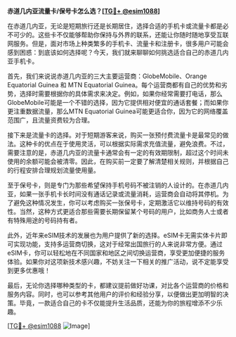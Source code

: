 **赤道几内亚流量卡/保号卡怎么选？[[TG💪+ @esim1088](https://t.me/s/esim1088)]**

在赤道几内亚，无论是短期旅行还是长期居住，选择合适的手机卡或流量卡都是必不可少的。这些卡不仅能够帮助你保持与外界的联系，还能让你随时随地享受互联网服务。但是，面对市场上种类繁多的手机卡、流量卡和注册卡，很多用户可能会感到困惑：到底该如何选择呢？今天，我们就来聊聊如何挑选适合自己的赤道几内亚手机卡。

首先，我们来说说赤道几内亚的三大主要运营商：GlobeMobile、Orange Equatorial Guinea 和 MTN Equatorial Guinea。每个运营商都有自己的优势和劣势，选择时需要根据你的具体需求来决定。例如，如果你经常需要打电话，那么GlobeMobile可能是一个不错的选择，因为它提供相对便宜的通话套餐；而如果你更注重数据流量，那么MTN Equatorial Guinea可能更适合你，因为它的网络覆盖范围广，且流量资费较为合理。

接下来是流量卡的选择。对于短期游客来说，购买一张预付费流量卡是最常见的做法。这种卡的优点在于使用灵活，可以根据实际需求充值流量，避免浪费。不过，需要注意的是，赤道几内亚的流量卡通常会有一定的有效期限制，超过这个时间未使用的余额可能会被清零。因此，在购买前一定要了解清楚相关规则，并根据自己的行程安排合理规划流量使用量。

至于保号卡，则是专门为那些希望保持手机号码不被注销的人设计的。在赤道几内亚，如果一张手机卡长时间没有通话记录或流量消耗，运营商会自动将其停机。为了避免这种情况发生，你可以考虑购买一张保号卡，定期激活它以维持号码的有效性。当然，这种方式更适合那些需要长期保留某个号码的用户，比如商务人士或者有特殊用途的号码持有者。

此外，近年来eSIM技术的发展也为用户提供了新的选择。eSIM卡无需实体卡片即可实现功能，支持多运营商切换，这对于经常出国旅行的人来说非常方便。通过eSIM卡，你可以轻松地在不同国家和地区之间切换运营商，享受更加便捷的服务体验。如果你对这项新技术感兴趣，不妨关注一下相关的推广活动，说不定能享受到更多优惠哦！

最后，无论你选择哪种类型的卡，都建议提前做好功课，对比各个运营商的价格和服务内容。同时，也可以参考其他用户的评价和经验分享，以便做出更加明智的决策。毕竟，一款适合自己的卡不仅能提升生活品质，还能为你的旅程增添不少乐趣。

[[TG💪+ @esim1088](https://t.me/s/esim1088) ![Image](https://i.postimg.cc/4NQfJmqS/Snipaste-2025-05-13-00-14-12.png)]